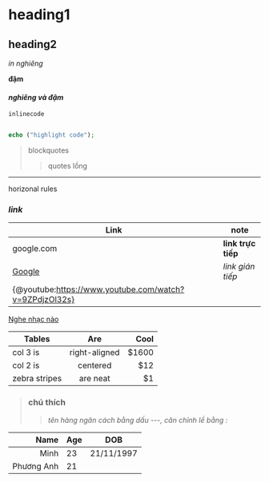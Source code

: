 # heading1
## heading2
*in nghiêng*

**đậm**

#### ***nghiêng và đậm***
`inlinecode`

```php

echo ("highlight code");

```

> blockquotes
>
>> quotes lồng

***
horizonal rules

### *link*
|Link|note|
|-|-|
|google.com|**link trực tiếp**|
|[Google](google.com)| *link gián tiếp*|
|{@youtube:https://www.youtube.com/watch?v=9ZPdjzOl32s}||
[Nghe nhạc nào](https://www.youtube.com/watch?v=9ZPdjzOl32s)


| Tables        | Are           | Cool  |
| ------------- |:-------------:| -----:|
| col 3 is      | right-aligned | $1600 |
| col 2 is      | centered      |   $12 |
| zebra stripes | are neat      |    $1 |

>### **chú thích**
>
>> *tên hàng ngăn cách bằng dấu ---, căn chỉnh lề bằng :*

|Name|Age|DOB|
|----:|:---|:---:|
|Minh|23|21/11/1997|
|Phương Anh|21||
